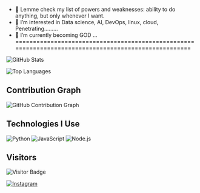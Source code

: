 - 👋 Lemme check my list of powers and weaknesses: ability to do anything, but only whenever I want.
- 👀 I’m interested in Data science, AI, DevOps, linux, cloud, Penetrating.........
- 🌱 I’m currently becoming GOD ...
=====================================================================================================

![GitHub Stats](https://github-readme-stats.vercel.app/api?username=12-Twelvve&show_icons=true&theme=radical)

![Top Languages](https://github-readme-stats.vercel.app/api/top-langs/?username=12-Twelvve&layout=compact&theme=radical)

## Contribution Graph

![GitHub Contribution Graph](https://activity-graph.herokuapp.com/graph?username=12-Twelvve&theme=react-dark)

## Technologies I Use

![Python](https://img.shields.io/badge/Python-3670A0?style=for-the-badge&logo=python&logoColor=ffdd54)
![JavaScript](https://img.shields.io/badge/JavaScript-323330?style=for-the-badge&logo=javascript&logoColor=f7df1e)
![Node.js](https://img.shields.io/badge/Node.js-43853D?style=for-the-badge&logo=node.js&logoColor=white)

## Visitors

![Visitor Badge](https://visitor-badge.laobi.icu/badge?page_id=yourusername.yourusername)
<!---
12-Twelvve/12-Twelvve is a ✨ special ✨ repository because its `README.md` (this file) appears on your GitHub profile.
You can click the Preview link to take a look at your changes.
--->
[![Instagram](https://img.shields.io/badge/Instagram-@god_kuber-purple)](https://instagram.com/god_kuber)
